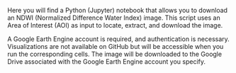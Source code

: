 Here you will find a Python (Jupyter) notebook that allows you to download an NDWI (Normalized Difference Water Index) image. This script uses an Area of Interest (AOI) as input to locate, extract, and download the image.

A Google Earth Engine account is required, and authentication is necessary. Visualizations are not available on GitHub but will be accessible when you run the corresponding cells. The image will be downloaded to the Google Drive associated with the Google Earth Engine account you specify.
